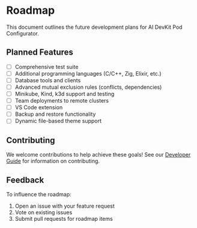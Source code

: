 # Roadmap

This document outlines the future development plans for AI DevKit Pod Configurator.

## Planned Features

- [ ] Comprehensive test suite
- [ ] Additional programming languages (C/C++, Zig, Elixir, etc.)
- [ ] Database tools and clients
- [ ] Advanced mutual exclusion rules (conflicts, dependencies)
- [ ] Minikube, Kind, k3d support and testing
- [ ] Team deployments to remote clusters
- [ ] VS Code extension
- [ ] Backup and restore functionality
- [ ] Dynamic file-based theme support

## Contributing

We welcome contributions to help achieve these goals! See our [Developer Guide](developer.md) for information on contributing.

## Feedback

To influence the roadmap:
1. Open an issue with your feature request
2. Vote on existing issues
3. Submit pull requests for roadmap items
